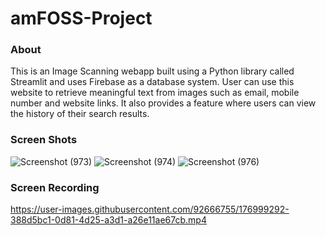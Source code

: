# amFOSS-Project
### About
This is an Image Scanning webapp built using a Python library called Streamlit and uses Firebase as a database system. User can use this website to retrieve meaningful text from images such as email, mobile number and website links. It also provides a feature where users can view the history of their search results.

### Screen Shots
![Screenshot (973)](https://user-images.githubusercontent.com/92666755/176999058-687ec1d1-0768-4a5c-aa44-bb040996ec65.png)
![Screenshot (974)](https://user-images.githubusercontent.com/92666755/176999060-ee06495d-c110-42f3-8db7-f8435cdebb08.png)
![Screenshot (976)](https://user-images.githubusercontent.com/92666755/176999066-26be7c94-f538-4d79-a195-f2ea143a8bc4.png)

### Screen Recording
https://user-images.githubusercontent.com/92666755/176999292-388d5bc1-0d81-4d25-a3d1-a26e11ae67cb.mp4

